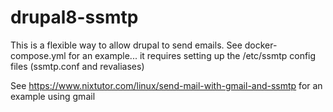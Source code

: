 # drupal8-ssmtp

This is a flexible way to allow drupal to send emails.  See docker-compose.yml for an example... it requires setting up the /etc/ssmtp config files (ssmtp.conf and revaliases)

See https://www.nixtutor.com/linux/send-mail-with-gmail-and-ssmtp for an example using gmail

